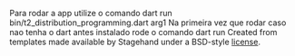 Para rodar a app utilize o comando dart run bin/t2_distribution_programming.dart arg1 
Na primeira vez que rodar caso nao tenha o dart antes instalado rode o comando dart run
Created from templates made available by Stagehand under a BSD-style
[license](https://github.com/dart-lang/stagehand/blob/master/LICENSE).
